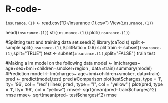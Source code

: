 # R-code-
`insurance.(1)` <- read.csv("D:/insurance (1).csv")
View(`insurance.(1)`)

head(`insurance.(1)`)
str(`insurance.(1)`)
plot(`insurance.(1)`)

#Splitting test and training data
set.seed(2)
library(caTools)
split <- sample.split(`insurance.(1)`,SplitRatio = 0.6)
split
train <- subset(`insurance.(1)`,split="TRUE")
test <- subset(`insurance.(1)`,split="FALSE")
train
test

#Making a lm model on the following data
model <- lm(charges~ age+sex+bmi+children+smoker+region , data=train)
summary(model)
#Prediction
model <- lm(charges~ age+bmi+children+smoker, data=train)
pred <- predict(model,test)
pred
#Comparison
plot(test$charges, type = 'l', lty= '96', col = "red")
lines( pred , type = "l", col = "yellow" )
plot(pred, type = 'l', lty= '96', col = "yellow")        
rmse<- sqrt(mean(pred- train$charges)^2)
rmse
rmse<- sqrt(mean(pred- test$charges)^2)
rmse
